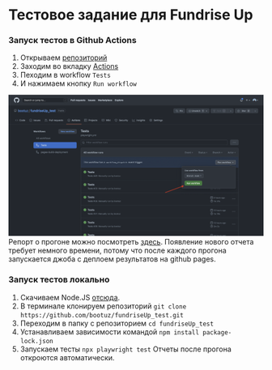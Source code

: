 # Тестовое задание для Fundrise Up

### Запуск тестов в Github Actions

1. Открываем [репозиторий](https://github.com/bootuz/fundriseUp_test)
2. Заходим во вкладку [Actions](https://github.com/bootuz/fundriseUp_test/actions)
3. Пеходим в workflow `Tests`
4. И нажимаем кнопку `Run workflow`

![Картинка](/images/CICD%20.png)
Репорт о прогоне можно посмотреть [здесь](https://bootuz.github.io/fundriseUp_test/). Появление нового отчета требует немного времени, потому что после каждого прогона запускается джоба с деплоем результатов на github pages.

### Запуск тестов локально

1. Скачиваем Node.JS [отсюда](https://nodejs.org/en/download/).
2. В терминале клонируем репозиторий `git clone https://github.com/bootuz/fundriseUp_test.git`
3. Переходим в папку с репозиторием `cd fundriseUp_test`
4. Устанавливаем зависимости командой `npm install package-lock.json`
5. Запускаем тесты `npx playwright test`
Отчеты после прогона откроются автоматически.
